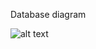 Database diagram


![alt text](https://github.com/Doudmur/doudmur.github.io/blob/main/DB%20diagram.png?raw=true)
